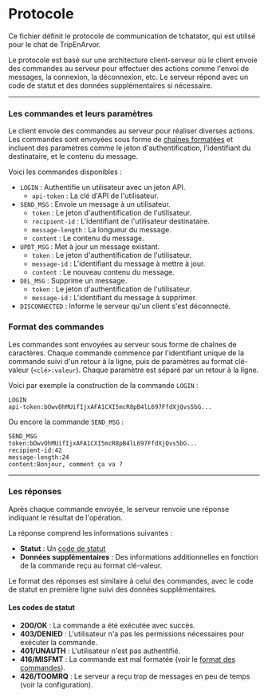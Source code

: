 # Protocole

Ce fichier définit le protocole de communication de tchatator, qui est utilisé pour le chat de TripEnArvor.

Le protocole est basé sur une architecture client-serveur où le client envoie des commandes au serveur pour effectuer des actions comme l'envoi de messages, la connexion, la déconnexion, etc. Le serveur répond avec un code de statut et des données supplémentaires si nécessaire.

---

### Les commandes et leurs paramètres

Le client envoie des commandes au serveur pour réaliser diverses actions. Les commandes sont envoyées sous forme de [chaînes formatées](#format-des-commandes) et incluent des paramètres comme le jeton d'authentification, l'identifiant du destinataire, et le contenu du message.

Voici les commandes disponibles :

- `LOGIN` : Authentifie un utilisateur avec un jeton API.
    - `api-token` : La clé d'API de l'utilisateur.
- `SEND_MSG` : Envoie un message à un utilisateur.
    - `token` : Le jeton d'authentification de l'utilisateur.
    - `recipient-id` : L'identifiant de l'utilisateur destinataire.
    - `message-length` : La longueur du message.
    - `content` : Le contenu du message.
- `UPDT_MSG` : Met à jour un message existant.
    - `token` : Le jeton d'authentification de l'utilisateur.
    - `message-id` : L'identifiant du message à mettre à jour.
    - `content` : Le nouveau contenu du message.
- `DEL_MSG` : Supprime un message.
    - `token` : Le jeton d'authentification de l'utilisateur.
    - `message-id` : L'identifiant du message à supprimer.
- `DISCONNECTED` : Informe le serveur qu'un client s'est déconnecté.

### Format des commandes


Les commandes sont envoyées au serveur sous forme de chaînes de caractères. Chaque commande commence par l'identifiant unique de la commande suivi d'un retour à la ligne, puis de paramètres au format clé-valeur (`<clé>:valeur`). Chaque paramètre est séparé par un retour à la ligne.

Voici par exemple la construction de la commande `LOGIN` :

```
LOGIN
api-token:bOwvOhMUifIjxAFA1CXI5mcR8pB4lL697FfdXjQvs5bG...
```

Ou encore la commande `SEND_MSG` :

```
SEND_MSG
token:bOwvOhMUifIjxAFA1CXI5mcR8pB4lL697FfdXjQvs5bG...
recipient-id:42
message-length:24
content:Bonjour, comment ça va ?
```

---

### Les réponses

Après chaque commande envoyée, le serveur renvoie une réponse indiquant le résultat de l'opération. 

La réponse comprend les informations suivantes :

- **Statut** : Un [code de statut](#les-codes-de-statut)
- **Données supplémentaires** : Des informations additionnelles en fonction de la commande reçu au format clé-valeur.

Le format des réponses est similaire à celui des commandes, avec le code de statut en première ligne suivi des données supplémentaires.

#### Les codes de statut

- **200/OK** : La commande a été exécutée avec succès.
- **403/DENIED** : L'utilisateur n'a pas les permissions nécessaires pour exécuter la commande.
- **401/UNAUTH** : L'utilisateur n'est pas authentifié.
- **416/MISFMT** : La commande est mal formatée (voir le [format des commandes](#format-des-commandes)).
- **426/TOOMRQ** : Le serveur a reçu trop de messages en peu de temps (voir la configuration).
